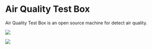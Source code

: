 Air Quality Test Box
====================

Air Quality Test Box is an open source machine for detect air quality.

![](http://www.seeedstudio.com/recipe/img/recipe/seeed-recipe-35-20130710160033.png)

![](http://www.seeedstudio.com/recipe/img/recipe/seeed-recipe-35-20130710163941.png)
